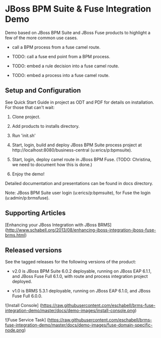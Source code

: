 JBoss BPM Suite & Fuse Integration Demo
=======================================

Demo based on JBoss BPM Suite and JBoss Fuse products to highlight a few of the more common use cases.

  * call a BPM process from a fuse camel route.

  * TODO: call a fuse end point from a BPM process.

  * TODO: embed a rule decision into a fuse camel route.

  * TODO: embed a process into a fuse camel route.


Setup and Configuration
----------

See Quick Start Guide in project as ODT and PDF for details on installation. For those that can't wait:

1. Clone project.

2. Add products to installs directory.

3. Run 'init.sh'

4. Start, login, build and deploy JBoss BPM Suite process project at http://localhost:8080/business-central (u:erics/p:bpmsuite).

5. Start, login, deploy camel route in JBoss BPM Fuse. (TODO: Christina, we need to document how this is done.)

6. Enjoy the demo!

Detailed documentation and presentations can be found in docs directory.

Note: JBoss BPM Suite user login (u:erics/p:bpmsuite), for Fuse the login (u:admin/p:brmsfuse).


Supporting Articles
-------------------

[Enhancing your JBoss Integration with JBoss BRMS] (http://www.schabell.org/2013/08/enhancing-jboss-integration-jboss-fuse-brms.html)


Released versions
-----------------

See the tagged releases for the following versions of the product:

- v2.0 is JBoss BPM Suite 6.0.2 deployable, running on JBoss EAP 6.1.1, and JBoss Fuse Full 6.1.0, with route and process
	integration project deployed.

- v1.0 is BRMS 5.3.1 deployable, running on JBoss EAP 6.1.0, and JBoss Fuse Full 6.0.0.

![Install Console] (https://raw.githubusercontent.com/eschabell/brms-fuse-integration-demo/master/docs/demo-images/install-console.png)

![Fuse Service Task] (https://raw.githubusercontent.com/eschabell/brms-fuse-integration-demo/master/docs/demo-images/fuse-domain-specific-node.png)
